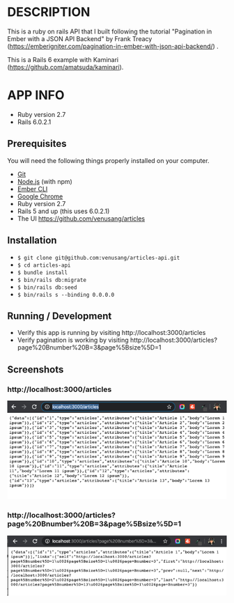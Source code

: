 # DESCRIPTION

This is a ruby on rails API that I built following the tutorial "Pagination in Ember with a JSON API Backend" by Frank Treacy (https://emberigniter.com/pagination-in-ember-with-json-api-backend/) .

This is a Rails 6 example with Kaminari (https://github.com/amatsuda/kaminari).

# APP INFO

- Ruby version 2.7
- Rails 6.0.2.1

## Prerequisites

You will need the following things properly installed on your computer.

- [Git](https://git-scm.com/)
- [Node.js](https://nodejs.org/) (with npm)
- [Ember CLI](https://ember-cli.com/)
- [Google Chrome](https://google.com/chrome/)
- Ruby version 2.7
- Rails 5 and up (this uses 6.0.2.1)
- The UI https://github.com/venusang/articles

## Installation

- `$ git clone git@github.com:venusang/articles-api.git`
- `$ cd articles-api`
- `$ bundle install`
- `$ bin/rails db:migrate`
- `$ bin/rails db:seed`
- `$ bin/rails s --binding 0.0.0.0`

## Running / Development

- Verify this app is running by visiting http://localhost:3000/articles
- Verify pagination is working by visiting http://localhost:3000/articles?page%20Bnumber%20B=3&page%5Bsize%5D=1

## Screenshots

 ### http://localhost:3000/articles
 
![Image of articles api](https://raw.githubusercontent.com/venusang/articles-api/master/app-screenshot-01.png)

### http://localhost:3000/articles?page%20Bnumber%20B=3&page%5Bsize%5D=1
 
![Image of articles api](https://raw.githubusercontent.com/venusang/articles-api/master/app-screenshot-02.png)
